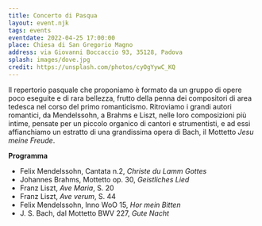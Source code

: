 ```yaml
---
title: Concerto di Pasqua
layout: event.njk
tags: events
eventdate: 2022-04-25 17:00:00
place: Chiesa di San Gregorio Magno
address: via Giovanni Boccaccio 93, 35128, Padova
splash: images/dove.jpg
credit: https://unsplash.com/photos/cyOgYywC_KQ
---
```


Il repertorio pasquale che proponiamo è formato da un gruppo di opere poco
eseguite e di rara bellezza, frutto della penna dei compositori di area tedesca
nel corso del primo romanticismo.  Ritroviamo i grandi autori romantici, da
Mendelssohn, a Brahms e Liszt, nelle loro composizioni più intime, pensate per
un piccolo organico di cantori e strumentisti, e ad essi affianchiamo un
estratto di una grandissima opera di Bach, il Mottetto _Jesu meine Freude_.

**Programma**

- Felix Mendelssohn, Cantata n.2, _Christe du Lamm Gottes_
- Johannes Brahms, Mottetto op. 30, _Geistliches Lied_
- Franz Liszt, _Ave Maria_, S. 20
- Franz Liszt, _Ave verum_, S. 44
- Felix Mendelssohn, Inno WoO 15, _Hor mein Bitten_
- J. S. Bach, dal Mottetto BWV 227, _Gute Nacht_


